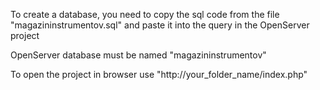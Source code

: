 To create a database, you need to copy the sql code from the file "magazininstrumentov.sql" and paste it into the query in the OpenServer project

OpenServer database must be named "magazininstrumentov"

To open the project in browser use "http://your_folder_name/index.php"
